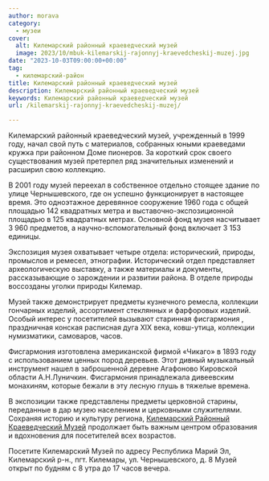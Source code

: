 ```yaml
---
author: morava
category:
  - музеи
cover:
  alt: Килемарский районный краеведческий музей
  image: 2023/10/mbuk-kilemarskij-rajonnyj-kraevedcheskij-muzej.jpg
date: "2023-10-03T09:00:00+00:00"
tag:
  - килемарский-район
title: Килемарский районный краеведческий музей
description: Килемарский районный краеведческий музей
keywords: Килемарский районный краеведческий музей
url: /kilemarskij-rajonnyj-kraevedcheskij-muzej/

---
```

Килемарский районный краеведческий музей, учрежденный в 1999 году, начал свой путь с материалов, собранных юными краеведами кружка при районном Доме пионеров. За короткий срок своего существования музей претерпел ряд значительных изменений и расширил свою коллекцию.

В 2001 году музей переехал в собственное отдельно стоящее здание по улице Чернышевского, где он успешно функционирует в настоящее время. Это одноэтажное деревянное сооружение 1960 года с общей площадью 142 квадратных метра и выставочно-экспозиционной площадью в 125 квадратных метрах. Основной фонд музея насчитывает 3 960 предметов, а научно-вспомогательный фонд включает 3 153 единицы.

Экспозиция музея охватывает четыре отдела: исторический, природы, промыслов и ремесел, этнографии. Исторический отдел представляет археологическую выставку, а также материалы и документы, рассказывающие о зарождении и развитии района. В отделе природы воссозданы уголки природы Килемар.

Музей также демонстрирует предметы кузнечного ремесла, коллекции гончарных изделий, ассортимент стеклянных и фарфоровых изделий. Особый интерес у посетителей вызывают старинная фисгармония , праздничная конская расписная дуга XIX века, ковш-утица, коллекции нумизматики, самоваров, часов.

Фисгармония изготовлена американской фирмой «Чикаго» в 1893 году с использованием ценных пород деревьев. Этот дивный музыкальный инструмент нашел в заброшенной деревне Агафоново Кировской области А.Н.Луничкин. Фисгармония принадлежала дивеевским монахиням, которые бежали в эту лесную глушь в тяжелые времена.

В экспозиции также представлены предметы церковной старины, переданные в дар музею населением и церковными служителями. Сохраняя историю и культуру региона, [Килемарский Районный Краеведческий Музей](https://kilemar-rkm.mari-el.muzkult.ru/) продолжает быть важным центром образования и вдохновения для посетителей всех возрастов.

Посетите Килемарский Музей по адресу Республика Марий Эл, Килемарский р-н., пгт. Килемары, ул. Чернышевского, д. 8 Музей открыт по будням с 8 утра до 17 часов вечера.
